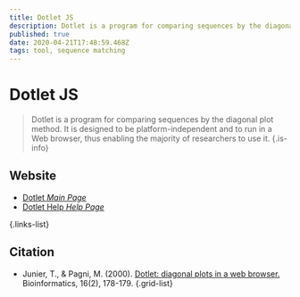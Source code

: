 ```yaml
---
title: Dotlet JS
description: Dotlet is a program for comparing sequences by the diagonal plot method. It is designed to be platform-independent and to run in a Web browser, thus enabling the majority of researchers to use it.
published: true
date: 2020-04-21T17:48:59.468Z
tags: tool, sequence matching
---
```


# Dotlet JS

> Dotlet is a program for comparing sequences by the diagonal plot method. It is designed to be platform-independent and to run in a Web browser, thus enabling the majority of researchers to use it.
{.is-info}



## Website

- [Dotlet *Main Page*](https://dotlet.vital-it.ch/)
- [Dotlet Help *Help Page*](https://myhits.isb-sib.ch/util/dotlet/doc/dotlet_help.html)

{.links-list}

## Citation

- Junier, T., & Pagni, M. (2000). [Dotlet: diagonal plots in a web browser.](https://academic.oup.com/bioinformatics/article/16/2/178/232113) Bioinformatics, 16(2), 178-179.
{.grid-list}